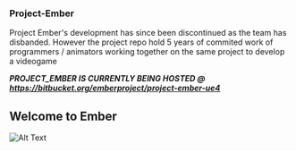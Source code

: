 ### Project-Ember
Project Ember's development has since been discontinued as the team has disbanded. However the project repo hold 5 years of commited work of programmers / animators working together on the same project to develop a videogame


***PROJECT_EMBER IS CURRENTLY BEING HOSTED @ https://bitbucket.org/emberproject/project-ember-ue4***


## Welcome to Ember
![Alt Text](https://github.com/Tamiyo/Project-Ember/blob/master/src/anims2.gif)
